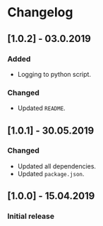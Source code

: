 # Changelog

## [1.0.2] - 03.0.2019

### Added
- Logging to python script.

### Changed
- Updated `README`.


## [1.0.1] - 30.05.2019

### Changed
- Updated all dependencies.
- Updated `package.json`.


## [1.0.0] - 15.04.2019

### Initial release